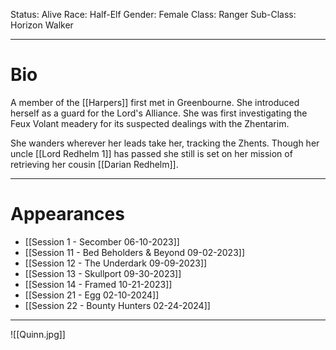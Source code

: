 Status: Alive
Race: Half-Elf
Gender: Female
Class: Ranger
Sub-Class: Horizon Walker

---
# Bio

A member of the [[Harpers]] first met in Greenbourne. She introduced herself as a guard for the Lord's Alliance. She was first investigating the Feux Volant meadery for its suspected dealings with the Zhentarim.

She wanders wherever her leads take her, tracking the Zhents. Though her uncle [[Lord Redhelm 1]] has passed she still is set on her mission of retrieving her cousin [[Darian Redhelm]]. 

---
# Appearances

- [[Session 1 - Secomber 06-10-2023]]
- [[Session 11 - Bed Beholders & Beyond 09-02-2023]]
- [[Session 12 - The Underdark 09-09-2023]]
- [[Session 13 - Skullport 09-30-2023]]
- [[Session 14 - Framed 10-21-2023]]
- [[Session 21 - Egg 02-10-2024]]
- [[Session 22 - Bounty Hunters 02-24-2024]]

---

![[Quinn.jpg]]